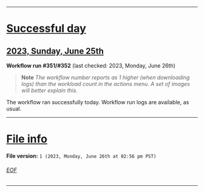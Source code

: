 
***

# [Successful day](#Successful-day)

## [2023, Sunday, June 25th](#2023-Sunday-June-25th)

**Workflow run #351/#352** (last checked: 2023, Monday, June 26th)

> **Note** _The workflow number reports as 1 higher (when downloading logs) than the workload count in the actions menu. A set of images will better explain this._

The workflow ran successfully today. Workflow run logs are available, as usual.

***

# [File info](#File-info)

**File version:** `1 (2023, Monday, June 26th at 02:56 pm PST)`

###### [EOF](#EOF)

***
